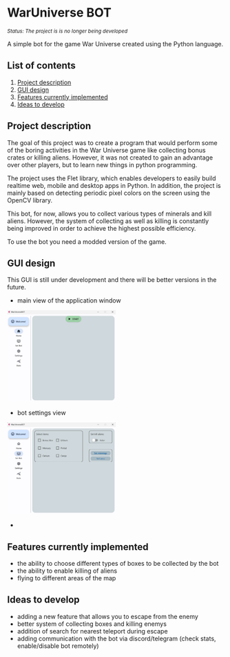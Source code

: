 # WarUniverse BOT

<sup align = "left"> 
  
   *Status: The project is is no longer being developed*
  
</sup>

<p>
A simple bot for the game War Universe created using the Python language.
</p>

## List of contents
1. [Project description](#project-description)
2. [GUI design](#GUI-design)
3. [Features currently implemented](#Features-currently-implemented)
4. [Ideas to develop](#Ideas-to-develop)

## Project description
The goal of this project was to create a program that would perform some of the boring activities in the War Universe game like collecting bonus crates or killing aliens. However, it was not created to gain an advantage over other players, but to learn new things in python programming.
<p></p>

The project uses the Flet library, which enables developers to easily build realtime web, mobile and desktop apps in Python. In addition, the project is mainly based on detecting periodic pixel colors on the screen using the OpenCV library.
  <p></p>
This bot, for now, allows you to collect various types of minerals and kill aliens. However, the system of collecting as well as killing is constantly being improved in order to achieve the highest possible efficiency.

<p></p>
  To use the bot you need a modded version of the game.
<p></p>

## GUI design
This GUI is still under development and there will be better versions in the future.

 - main view of the application window
<img src="https://github.com/Crapteep/WarUniverse-BOT/blob/master/screenshots/main_view.png" width=50% height=50%>
 
 - bot settings view

<img src="https://github.com/Crapteep/WarUniverse-BOT/blob/master/screenshots/set_bot_view.png" width=50% height=50%>

 - 

## Features currently implemented
 - the ability to choose different types of boxes to be collected by the bot
 - the ability to enable killing of aliens
 - flying to different areas of the map

## Ideas to develop
- adding a new feature that allows you to escape from the enemy
- better system of collecting boxes and killing enemys
- addition of search for nearest teleport during escape
- adding communication with the bot via discord/telegram (check stats, enable/disable bot remotely)

##
